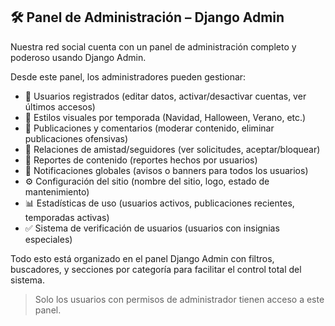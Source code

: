 ## 🛠️ Panel de Administración – Django Admin

Nuestra red social cuenta con un panel de administración completo y poderoso usando Django Admin.

Desde este panel, los administradores pueden gestionar:

- 👥 Usuarios registrados (editar datos, activar/desactivar cuentas, ver últimos accesos)
- 🎨 Estilos visuales por temporada (Navidad, Halloween, Verano, etc.)
- 📝 Publicaciones y comentarios (moderar contenido, eliminar publicaciones ofensivas)
- 🤝 Relaciones de amistad/seguidores (ver solicitudes, aceptar/bloquear)
- 🚩 Reportes de contenido (reportes hechos por usuarios)
- 📣 Notificaciones globales (avisos o banners para todos los usuarios)
- ⚙️ Configuración del sitio (nombre del sitio, logo, estado de mantenimiento)
- 📊 Estadísticas de uso (usuarios activos, publicaciones recientes, temporadas activas)
- ✅ Sistema de verificación de usuarios (usuarios con insignias especiales)

Todo esto está organizado en el panel Django Admin con filtros, buscadores, y secciones por categoría para facilitar el control total del sistema.

> Solo los usuarios con permisos de administrador tienen acceso a este panel.
